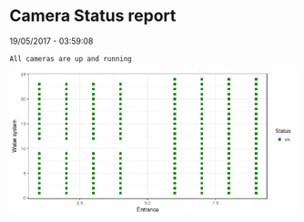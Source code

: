 Camera Status report
================
19/05/2017 - 03:59:08

    All cameras are up and running

![](camreport_files/figure-markdown_github/unnamed-chunk-2-1.png)
